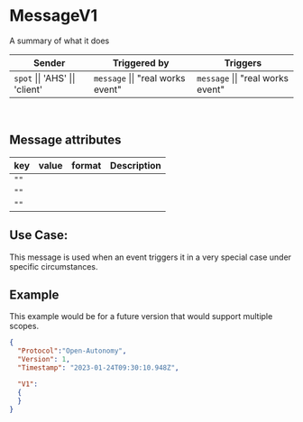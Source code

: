 # MessageV1
A summary of what it does

|Sender| Triggered by | Triggers|
|---|---|---|
| `spot` \|\| 'AHS' \|\| 'client'| `message` \|\| "real works event" | `message` \|\| "real works event" |

<br>

## Message attributes
|key |value |format | Description|
|---|:---:|:---:|---|
|`""`||||
|`""`||||
|`""`||||


## Use Case:
This message is used when an event triggers it in a very special case under specific circumstances.

## Example
This example would be for a future version that would support multiple scopes.
```json
{
  "Protocol":"Open-Autonomy",
  "Version": 1,
  "Timestamp": "2023-01-24T09:30:10.948Z",

  "V1":
  {
  }
}
```
